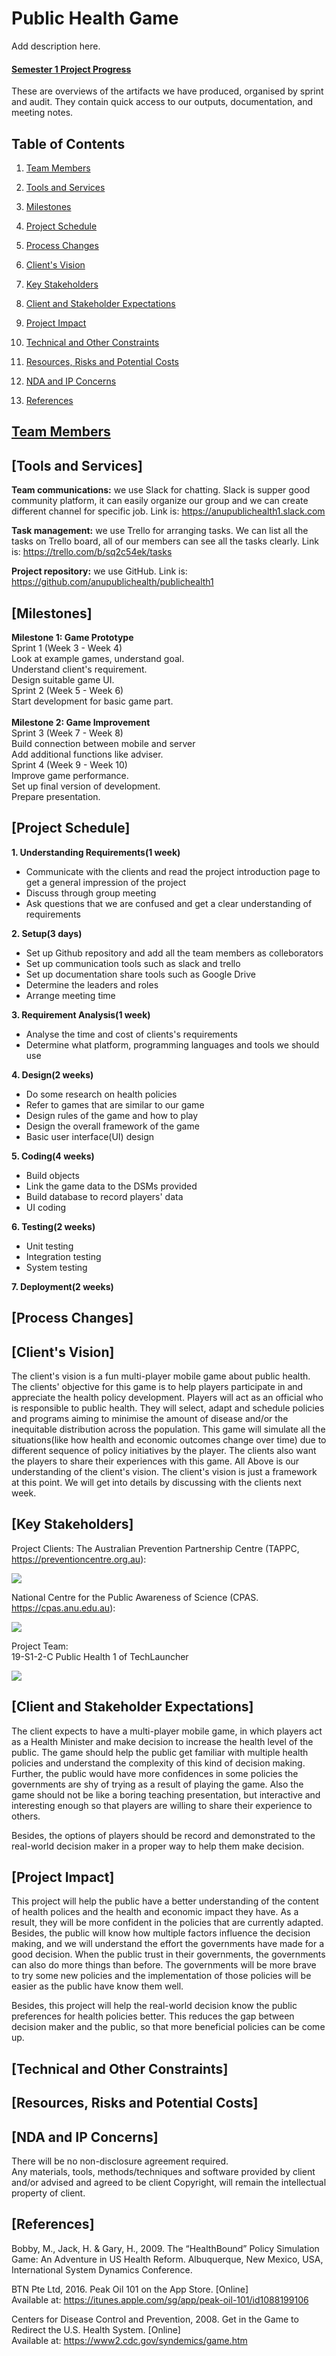 # Public Health Game
Add description here.

#### [Semester 1 Project Progress](Documentation/Semester_1/overview.md)

These are overviews of the artifacts we have produced, organised by sprint and audit. They contain quick access to our outputs, documentation, and meeting notes. 

## Table of Contents

1. [Team Members](#team-members)

2. [Tools and Services](#tools-and-services)

3. [Milestones](#milestones)

4. [Project Schedule](#project-schedule)

5. [Process Changes](#process-changes)

6. [Client's Vision](#clients-vision)

7. [Key Stakeholders](#key-stakeholders)

8. [Client and Stakeholder Expectations](#client-and-stakeholder-expectations)

9. [Project Impact](#project-impact)

10. [Technical and Other Constraints](#technical-and-other-constraints)

11. [Resources, Risks and Potential Costs](#resources-risks-and-potential-costs)

12. [NDA and IP Concerns](#nda-and-ip-concerns)

13. [References](#references)


## [Team Members](Documentation/)

## [Tools and Services]
**Team communications:** we use Slack for chatting. Slack is supper good community platform, it can easily organize our group and we can create different channel for specific job. Link is:  https://anupublichealth1.slack.com 

**Task management:** we use Trello for arranging tasks. We can list all the tasks on Trello board, all of our members can see all the tasks clearly. Link is: https://trello.com/b/sq2c54ek/tasks

**Project repository:** we use GitHub. Link is: https://github.com/anupublichealth/publichealth1

## [Milestones]
**Milestone 1: Game Prototype**<br/>
Sprint 1 (Week 3 - Week 4)<br/>
Look at example games, understand goal.<br/>
Understand client's requirement.<br/> 
Design suitable game UI.<br/>
Sprint 2 (Week 5 - Week 6)<br/>
Start development for basic game part.<br/><br/>
**Milestone 2: Game Improvement**<br/>
Sprint 3 (Week 7 - Week 8)<br/>
Build connection between mobile and server<br/>
Add additional functions like adviser.<br/>
Sprint 4 (Week 9 - Week 10)<br/>
Improve game performance.<br/>
Set up final version of development.<br/>
Prepare presentation.

## [Project Schedule]
**1. Understanding Requirements(1 week)**<br/>
<ul>
  <li>Communicate with the clients and read the project introduction page to get a general impression of the project</li>
  <li>Discuss through group meeting</li>
  <li>Ask questions that we are confused and get a clear understanding of requirements</li>
</ul>

**2. Setup(3 days)**<br/>
<ul>
  <li>Set up Github repository and add all the team members as colleborators</li>
  <li>Set up communication tools such as slack and trello</li>
  <li>Set up documentation share tools such as Google Drive</li>
  <li>Determine the leaders and roles</li>
  <li>Arrange meeting time</li>
</ul>

**3. Requirement Analysis(1 week)**<br/>
<ul>
  <li>Analyse the time and cost of clients's requirements</li>
  <li>Determine what platform, programming languages and tools we should use</li>
</ul>

**4. Design(2 weeks)**<br/>
<ul>
  <li>Do some research on health policies</li>
  <li>Refer to games that are similar to our game</li>
  <li>Design rules of the game and how to play</li>
  <li>Design the overall framework of the game</li>
  <li>Basic user interface(UI) design</li>
</ul>

**5. Coding(4 weeks)**<br/>
<ul>
  <li>Build objects</li>
  <li>Link the game data to the DSMs provided</li>
  <li>Build database to record players' data</li>
  <li>UI coding</li>
</ul>

**6. Testing(2 weeks)**<br/>
<ul>
  <li>Unit testing</li>
  <li>Integration testing</li>
  <li>System testing</li>
</ul>

**7. Deployment(2 weeks)**
## [Process Changes]

## [Client's Vision]
The client's vision is a fun multi-player mobile game about public health. The clients' objective for this game is to help players participate in and appreciate the health policy development. Players will act as an official who is responsible to public health. They will select, adapt and schedule policies and programs aiming to minimise the amount of disease and/or the inequitable distribution across the population. This game will simulate all the situations(like how health and economic outcomes change over time) due to different sequence of policy initiatives by the player. The clients also want the players to share their experiences with this game. All Above is our understanding of the client's vision. The client's vision is just a framework at this point. We will get into details by discussing with the clients next week.

## [Key Stakeholders]
Project Clients:
The Australian Prevention Partnership Centre (TAPPC, https://preventioncentre.org.au): 

![](Images/The%20Australian%20Prevention%20Partnership%20Centre%20header_logo.png)

National Centre for the Public Awareness of Science (CPAS. https://cpas.anu.edu.au):


![](Images/AUSTRALIAN%20NATIONAL%20CENTRE%20FOR%20THE%20PUBLIC%20AWARENESS%20OF%20SCIENCE.PNG)

Project Team:<br/>
19-S1-2-C Public Health 1 of TechLauncher

![](Images/TechLauncher.png)


## [Client and Stakeholder Expectations]
The client expects to have a multi-player mobile game, in which players act as a Health Minister and make decision to increase the health level of the public. The game should help the public get familiar with multiple health policies and understand the complexity of this kind of decision making. Further, the public would have more confidences in some policies the governments are shy of trying as a result of playing the game. Also the game should not be like a boring teaching presentation, but interactive and interesting enough so that players are willing to share their experience to others. 

Besides, the options of players should be record and demonstrated to the real-world decision maker in a proper way to help them make decision.

## [Project Impact]
This project will help the public have a better understanding of the content of health polices and the health and economic impact they have. As a result, they will be more confident in the policies that are currently adapted. Besides, the public will know how multiple factors influence the decision making, and we will understand the effort the governments have made for a good decision. When the public trust in their governments, the governments can also do more things than before. The governments will be more brave to try some new policies and the implementation of those policies will be easier as the public have know them well. 

Besides, this project will help the real-world decision know the public preferences for health policies better. This reduces the gap between decision maker and the public, so that more beneficial policies can be come up.

## [Technical and Other Constraints]

## [Resources, Risks and Potential Costs]

## [NDA and IP Concerns]
There will be no non-disclosure agreement required.<br/>
Any materials, tools, methods/techniques and software provided by client
and/or advised and agreed to be client Copyright, will remain the intellectual
property of client.

## [References]
Bobby, M., Jack, H. & Gary, H., 2009. The “HealthBound” Policy Simulation Game: An Adventure in US Health Reform. Albuquerque, New Mexico, USA, International System Dynamics Conference.

BTN Pte Ltd, 2016. ‎Peak Oil 101 on the App Store. [Online]<br/>
Available at: https://itunes.apple.com/sg/app/peak-oil-101/id1088199106

Centers for Disease Control and Prevention, 2008. Get in the Game to Redirect the U.S. Health System. [Online]<br/>
Available at: https://www2.cdc.gov/syndemics/game.htm

